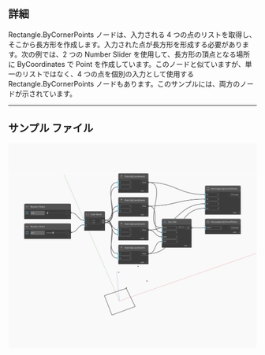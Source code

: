 ## 詳細
Rectangle.ByCornerPoints ノードは、入力される 4 つの点のリストを取得し、そこから長方形を作成します。入力された点が長方形を形成する必要があります。次の例では、2 つの Number Slider を使用して、長方形の頂点となる場所に ByCoordinates で Point を作成しています。このノードと似ていますが、単一のリストではなく、4 つの点を個別の入力として使用する Rectangle.ByCornerPoints ノードもあります。このサンプルには、両方のノードが示されています。
___
## サンプル ファイル

![ByCornerPoints (points)](./Autodesk.DesignScript.Geometry.Rectangle.ByCornerPoints(points)_img.jpg)

